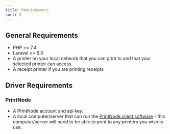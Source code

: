 ```yaml
---
title: Requirements
sort: 2
---
```


## General Requirements

- PHP >= 7.4
- Laravel >= 6.0
- A printer on your local network that you can print to and that your selected printer can access.
- A receipt printer if you are printing receipts

## Driver Requirements

### PrintNode
- A PrintNode account and api key.
- A local computer/server that can run the [PrintNode client software](https://www.printnode.com/en/download) - this computer/server will need to be able to print to any printers you wish to use.
